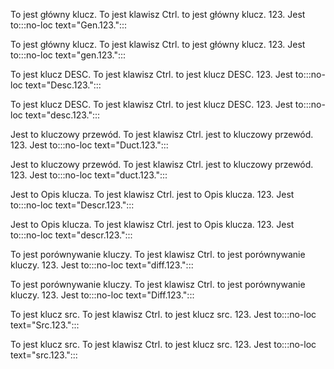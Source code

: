 To jest główny klucz. To jest klawisz Ctrl.
to jest główny klucz. 123.
Jest to:::no-loc text="Gen.123.":::

To jest główny klucz. To jest klawisz Ctrl.
to jest główny klucz. 123.
Jest to:::no-loc text="gen.123.":::

To jest klucz DESC. To jest klawisz Ctrl.
to jest klucz DESC. 123.
Jest to:::no-loc text="Desc.123.":::

To jest klucz DESC. To jest klawisz Ctrl.
to jest klucz DESC. 123.
Jest to:::no-loc text="desc.123.":::

Jest to kluczowy przewód. To jest klawisz Ctrl.
jest to kluczowy przewód. 123.
Jest to:::no-loc text="Duct.123.":::

Jest to kluczowy przewód. To jest klawisz Ctrl.
jest to kluczowy przewód. 123.
Jest to:::no-loc text="duct.123.":::

Jest to Opis klucza. To jest klawisz Ctrl.
jest to Opis klucza. 123.
Jest to:::no-loc text="Descr.123.":::

Jest to Opis klucza. To jest klawisz Ctrl.
jest to Opis klucza. 123.
Jest to:::no-loc text="descr.123.":::

To jest porównywanie kluczy. To jest klawisz Ctrl.
to jest porównywanie kluczy. 123.
Jest to:::no-loc text="diff.123.":::

To jest porównywanie kluczy. To jest klawisz Ctrl.
to jest porównywanie kluczy. 123.
Jest to:::no-loc text="Diff.123.":::

To jest klucz src. To jest klawisz Ctrl.
to jest klucz src. 123.
Jest to:::no-loc text="Src.123.":::

To jest klucz src. To jest klawisz Ctrl.
to jest klucz src. 123.
Jest to:::no-loc text="src.123.":::
